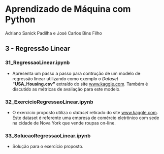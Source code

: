 # Aprendizado de Máquina com Python
Adriano Sanick Padilha e José Carlos Bins Filho

## 3 - Regressão Linear
### 31_RegressaoLinear.ipynb

- Apresenta um passo a passo para contrução de um modelo de regressão linear utilizando como exemplo o *Dataset* **"USA_Housing.csv"** extraído do site www.kaggle.com. Também é discutido as métricas de avaliação para este modelo.

### 32_ExercicioRegressaoLinear.ipynb
- O exercício proposto utiliza o *dataset* retirado do site www.kaggle.com. Este dataset é referente uma empresa de comércio eletrônico com sede na cidade de Nova York que vende roupas on-line.

### 33_SolucaoRegressaoLinear.ipynb
- Solução para o exercício proposto.
